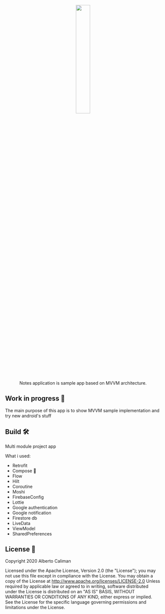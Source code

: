 

<div align="center">
  <p align="center">
  <img src="screen/video.gif" width="30%"; heigth="30%">
    </p>
 </div>
<br>

<p align="center">Notes application is sample app based on MVVM architecture.</p>


Work in progress 🚧
-------------------
 The main purpose of this app is to show MVVM sample implementation and try new android's stuff

Build 🛠
-------------------
Multi module project app

What i used:

 - Retrofit
 - Compose 🤩
 - Flow
 - Hilt
 - Coroutine
 - Moshi
 - FirebaseConfig
 - Lottie
 - Google authentication
 - Google notification
 - Firestore db
 - LiveData
 - ViewModel
 - SharedPreferences



License 📄
-------------------

  Copyright 2020 Alberto Caliman

 Licensed under the Apache License, Version 2.0 (the "License"); you may not use this file except in compliance with the License. You may obtain a copy of the License at
 http://www.apache.org/licenses/LICENSE-2.0
 Unless required by applicable law or agreed to in writing, software distributed under the License is distributed on an "AS IS" BASIS, WITHOUT WARRANTIES OR CONDITIONS OF ANY KIND, either express or implied. See the License for the specific language governing permissions and limitations under the License.
